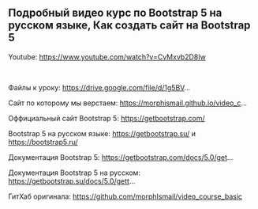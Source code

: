 ## Подробный видео курс по Bootstrap 5 на русском языке, Как создать сайт на Bootstrap 5
Youtube: https://www.youtube.com/watch?v=CvMxvb2D8Iw

<br>

Файлы к уроку: https://drive.google.com/file/d/1g5BV...

Сайт по которому мы верстаем: https://morphismail.github.io/video_c...

Оффициальный сайт Bootstrap 5: https://getbootstrap.com/

Bootstrap 5 на русском языке: https://getbootstrap.su/ и https://bootstrap5.ru/ 

Документация Bootstrap 5: https://getbootstrap.com/docs/5.0/get...

Документация Bootstrap 5 на русском: https://getbootstrap.su/docs/5.0/gett...

ГитХаб оригинала: https://github.com/morphIsmail/video_course_basic
